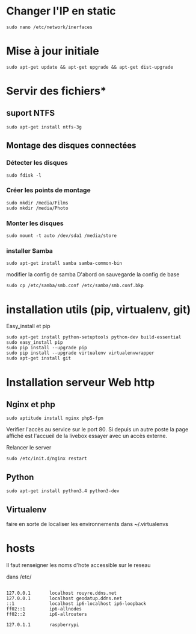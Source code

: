 # Changer l'IP en static
```
sudo nano /etc/network/inerfaces
```

# Mise à jour initiale
```
sudo apt-get update && apt-get upgrade && apt-get dist-upgrade
```

# Servir des fichiers*
## suport NTFS
```
sudo apt-get install ntfs-3g
```

## Montage des disques connectées
### Détecter les disques
```
sudo fdisk -l
```

### Créer les points de montage
```
sudo mkdir /media/Films
sudo mkdir /media/Photo
```

### Monter les disques
```
sudo mount -t auto /dev/sda1 /media/store
```

### installer Samba
```
sudo apt-get install samba samba-common-bin
```
modifier la config de samba 
D'abord on sauvegarde la config de base
```
sudo cp /etc/samba/smb.conf /etc/samba/smb.conf.bkp
```


# installation utils (pip, virtualenv, git)
Easy_install et pip
```
sudo apt-get install python-setuptools python-dev build-essential 
sudo easy_install pip 
sudo pip install --upgrade pip 
sudo pip install --upgrade virtualenv virtualenvwrapper
sudo apt-get install git
```

# Installation serveur Web http

## Nginx et php

```
sudo aptitude install nginx php5-fpm
```

Verifier l'accès au service sur le port 80.
Si depuis un autre poste la page affiché est l'accueil de la livebox essayer avec un accès externe.


Relancer le server
```
sudo /etc/init.d/nginx restart 
```



## Python
```
sudo apt-get install python3.4 python3-dev 
```

## Virtualenv

faire en sorte de localiser les environnements dans 
~/.virtualenvs




# hosts 

Il faut renseigner les noms d'hote accessible sur le reseau

dans /etc/

```

127.0.0.1       localhost rouyre.ddns.net
127.0.0.1       localhost geodatup.ddns.net
::1             localhost ip6-localhost ip6-loopback
ff02::1         ip6-allnodes
ff02::2         ip6-allrouters

127.0.1.1       raspberrypi

```